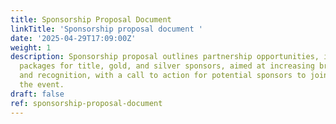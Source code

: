 ```yaml
---
title: Sponsorship Proposal Document
linkTitle: 'Sponsorship proposal document '
date: '2025-04-29T17:09:00Z'
weight: 1
description: Sponsorship proposal outlines partnership opportunities, including tailored
  packages for title, gold, and silver sponsors, aimed at increasing brand visibility
  and recognition, with a call to action for potential sponsors to join and support
  the event.
draft: false
ref: sponsorship-proposal-document
---
```


